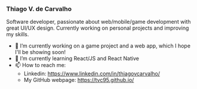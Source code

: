### Thiago V. de Carvalho

Software developer, passionate about web/mobile/game development with great UI/UX design.
Currently working on personal projects and improving my skills.
- 🔭 I’m currently working on a game project and a web app, which I hope I'll be showing soon!
- 🌱 I’m currently learning React/JS and React Native
- 📫 How to reach me:
    - Linkedin: https://www.linkedin.com/in/thiagovcarvalho/
    - My GitHub webpage: https://tvc95.github.io/


<!--
**tvc95/tvc95** is a ✨ _special_ ✨ repository because its `README.md` (this file) appears on your GitHub profile.

Here are some ideas to get you started:

- 🔭 I’m currently working on ...
- 🌱 I’m currently learning ...
- 👯 I’m looking to collaborate on ...
- 🤔 I’m looking for help with ...
- 💬 Ask me about ...
- 📫 How to reach me: ...
- 😄 Pronouns: ...
- ⚡ Fun fact: ...
-->
